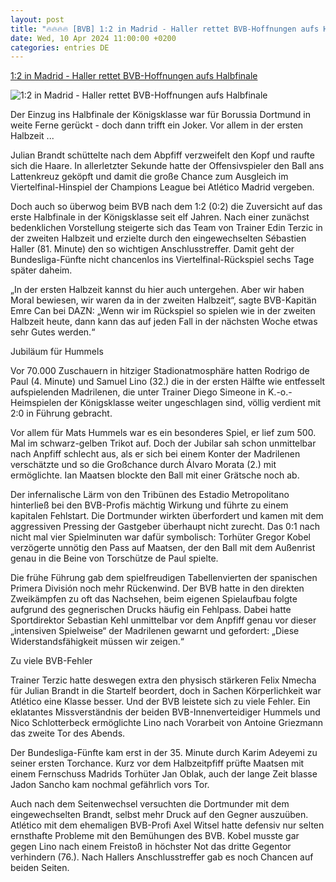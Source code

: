 ```yaml
---
layout: post
title: "🔥🔥🔥🔥 [BVB] 1:2 in Madrid - Haller rettet BVB-Hoffnungen aufs Halbfinale"
date: Wed, 10 Apr 2024 11:00:00 +0200
categories: entries DE
---
```

[1:2 in Madrid - Haller rettet BVB-Hoffnungen aufs Halbfinale](https://www.schwaebische.de/sport/12-in-madrid-haller-rettet-bvb-hoffnungen-aufs-halbfinale-2427093)

![1:2 in Madrid - Haller rettet BVB-Hoffnungen aufs Halbfinale](https://cdn.schwaebische.de/2024/04/10/03f9fe8e-9adc-4c2b-a987-0a3660d3b82d.jpeg)

Der Einzug ins Halbfinale der Königsklasse war für Borussia Dortmund in weite Ferne gerückt - doch dann trifft ein Joker. Vor allem in der ersten Halbzeit ...

Julian Brandt schüttelte nach dem Abpfiff verzweifelt den Kopf und raufte sich die Haare. In allerletzter Sekunde hatte der Offensivspieler den Ball ans Lattenkreuz geköpft und damit die große Chance zum Ausgleich im Viertelfinal-Hinspiel der Champions League bei Atlético Madrid vergeben.

Doch auch so überwog beim BVB nach dem 1:2 (0:2) die Zuversicht auf das erste Halbfinale in der Königsklasse seit elf Jahren. Nach einer zunächst bedenklichen Vorstellung steigerte sich das Team von Trainer Edin Terzic in der zweiten Halbzeit und erzielte durch den eingewechselten Sébastien Haller (81. Minute) den so wichtigen Anschlusstreffer. Damit geht der Bundesliga-Fünfte nicht chancenlos ins Viertelfinal-Rückspiel sechs Tage später daheim.

„In der ersten Halbzeit kannst du hier auch untergehen. Aber wir haben Moral bewiesen, wir waren da in der zweiten Halbzeit“, sagte BVB-Kapitän Emre Can bei DAZN: „Wenn wir im Rückspiel so spielen wie in der zweiten Halbzeit heute, dann kann das auf jeden Fall in der nächsten Woche etwas sehr Gutes werden.“

Jubiläum für Hummels

Vor 70.000 Zuschauern in hitziger Stadionatmosphäre hatten Rodrigo de Paul (4. Minute) und Samuel Lino (32.) die in der ersten Hälfte wie entfesselt aufspielenden Madrilenen, die unter Trainer Diego Simeone in K.-o.-Heimspielen der Königsklasse weiter ungeschlagen sind, völlig verdient mit 2:0 in Führung gebracht.

Vor allem für Mats Hummels war es ein besonderes Spiel, er lief zum 500. Mal im schwarz-gelben Trikot auf. Doch der Jubilar sah schon unmittelbar nach Anpfiff schlecht aus, als er sich bei einem Konter der Madrilenen verschätzte und so die Großchance durch Álvaro Morata (2.) mit ermöglichte. Ian Maatsen blockte den Ball mit einer Grätsche noch ab.

Der infernalische Lärm von den Tribünen des Estadio Metropolitano hinterließ bei den BVB-Profis mächtig Wirkung und führte zu einem kapitalen Fehlstart. Die Dortmunder wirkten überfordert und kamen mit dem aggressiven Pressing der Gastgeber überhaupt nicht zurecht. Das 0:1 nach nicht mal vier Spielminuten war dafür symbolisch: Torhüter Gregor Kobel verzögerte unnötig den Pass auf Maatsen, der den Ball mit dem Außenrist genau in die Beine von Torschütze de Paul spielte.

Die frühe Führung gab dem spielfreudigen Tabellenvierten der spanischen Primera División noch mehr Rückenwind. Der BVB hatte in den direkten Zweikämpfen zu oft das Nachsehen, beim eigenen Spielaufbau folgte aufgrund des gegnerischen Drucks häufig ein Fehlpass. Dabei hatte Sportdirektor Sebastian Kehl unmittelbar vor dem Anpfiff genau vor dieser „intensiven Spielweise“ der Madrilenen gewarnt und gefordert: „Diese Widerstandsfähigkeit müssen wir zeigen.“

Zu viele BVB-Fehler

Trainer Terzic hatte deswegen extra den physisch stärkeren Felix Nmecha für Julian Brandt in die Startelf beordert, doch in Sachen Körperlichkeit war Atlético eine Klasse besser. Und der BVB leistete sich zu viele Fehler. Ein eklatantes Missverständnis der beiden BVB-Innenverteidiger Hummels und Nico Schlotterbeck ermöglichte Lino nach Vorarbeit von Antoine Griezmann das zweite Tor des Abends.

Der Bundesliga-Fünfte kam erst in der 35. Minute durch Karim Adeyemi zu seiner ersten Torchance. Kurz vor dem Halbzeitpfiff prüfte Maatsen mit einem Fernschuss Madrids Torhüter Jan Oblak, auch der lange Zeit blasse Jadon Sancho kam nochmal gefährlich vors Tor.

Auch nach dem Seitenwechsel versuchten die Dortmunder mit dem eingewechselten Brandt, selbst mehr Druck auf den Gegner auszuüben. Atlético mit dem ehemaligen BVB-Profi Axel Witsel hatte defensiv nur selten ernsthafte Probleme mit den Bemühungen des BVB. Kobel musste gar gegen Lino nach einem Freistoß in höchster Not das dritte Gegentor verhindern (76.). Nach Hallers Anschlusstreffer gab es noch Chancen auf beiden Seiten.

